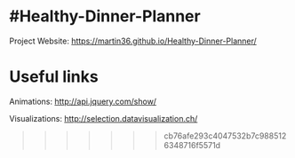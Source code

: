 
#Healthy-Dinner-Planner
=======

Project Website: https://martin36.github.io/Healthy-Dinner-Planner/

Useful links
=================================================

Animations:
http://api.jquery.com/show/

Visualizations:
http://selection.datavisualization.ch/
>>>>>>> cb76afe293c4047532b7c9885126348716f5571d
